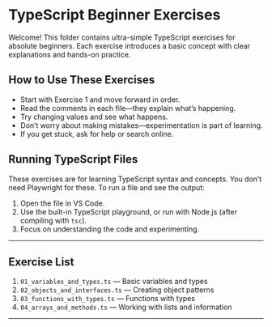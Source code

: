 # TypeScript Beginner Exercises

Welcome! This folder contains ultra-simple TypeScript exercises for absolute beginners. Each exercise introduces a basic concept with clear explanations and hands-on practice.

## How to Use These Exercises
- Start with Exercise 1 and move forward in order.
- Read the comments in each file—they explain what’s happening.
- Try changing values and see what happens.
- Don’t worry about making mistakes—experimentation is part of learning.
- If you get stuck, ask for help or search online.

## Running TypeScript Files
These exercises are for learning TypeScript syntax and concepts. You don’t need Playwright for these. To run a file and see the output:

1. Open the file in VS Code.
2. Use the built-in TypeScript playground, or run with Node.js (after compiling with `tsc`).
3. Focus on understanding the code and experimenting.

---

## Exercise List
1. `01_variables_and_types.ts` — Basic variables and types
2. `02_objects_and_interfaces.ts` — Creating object patterns
3. `03_functions_with_types.ts` — Functions with types
4. `04_arrays_and_methods.ts` — Working with lists and information

---

